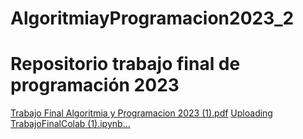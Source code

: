 # AlgoritmiayProgramacion2023_2
# Repositorio trabajo final de programación 2023
[Trabajo Final Algoritmia y Programacion 2023 (1).pdf](https://github.com/JuanDanielPerez/AlgoritmiayProgramacion2023_2/files/13483192/Trabajo.Final.Algoritmia.y.Programacion.2023.1.pdf)
[Uploading TrabajoFinalColab (1).ipynb…]()
